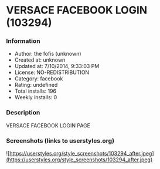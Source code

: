 # VERSACE FACEBOOK LOGIN (103294)

### Information
- Author: the fofis (unknown)
- Created at: unknown
- Updated at: 7/10/2014, 9:33:03 PM
- License: NO-REDISTRIBUTION
- Category: facebook
- Rating: undefined
- Total installs: 196
- Weekly installs: 0


### Description
VERSACE FACEBOOK LOGIN PAGE


### Screenshots (links to userstyles.org)
![https://userstyles.org/style_screenshots/103294_after.jpeg](https://userstyles.org/style_screenshots/103294_after.jpeg)



